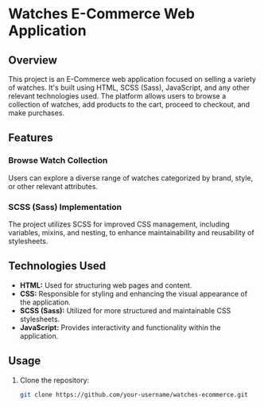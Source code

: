 # Watches E-Commerce Web Application

## Overview

This project is an E-Commerce web application focused on selling a variety of watches. It's built using HTML, SCSS (Sass), JavaScript, and any other relevant technologies used. The platform allows users to browse a collection of watches, add products to the cart, proceed to checkout, and make purchases.

## Features

### Browse Watch Collection
Users can explore a diverse range of watches categorized by brand, style, or other relevant attributes.


### SCSS (Sass) Implementation
The project utilizes SCSS for improved CSS management, including variables, mixins, and nesting, to enhance maintainability and reusability of stylesheets.

## Technologies Used

- **HTML:** Used for structuring web pages and content.
- **CSS:** Responsible for styling and enhancing the visual appearance of the application.
- **SCSS (Sass):** Utilized for more structured and maintainable CSS stylesheets.
- **JavaScript:** Provides interactivity and functionality within the application.


## Usage

1. Clone the repository:

   ```bash
   git clone https://github.com/your-username/watches-ecommerce.git
